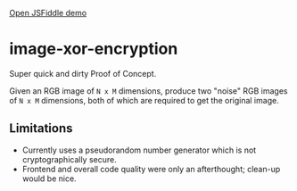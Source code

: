 [Open JSFiddle demo](https://jsfiddle.net/overengineer/xw9o1cnk/)

# image-xor-encryption

Super quick and dirty Proof of Concept.

Given an RGB image of `N x M` dimensions, produce two "noise" RGB images of `N x M` dimensions, both of which are required to get the original image.

## Limitations 

- Currently uses a pseudorandom number generator which is not cryptographically secure.
- Frontend and overall code quality were only an afterthought; clean-up would be nice.
